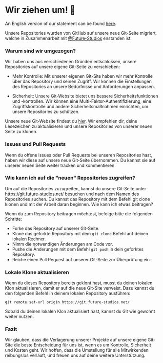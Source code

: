 # Wir ziehen um! 👋

An English version of our statement can be found [here](https://github.com/Laise-Moat/.github/blob/main/profile/README-EN.md).

Unsere Repositories wurden von GitHub auf unsere neue Git-Seite migriert, welche in Zusammenarbeit mit [@Future-Studios](https://github.com/Future-Studios) enstanden ist.

### Warum sind wir umgezogen?

Wir haben uns aus verschiedenen Gründen entschlossen, unsere Repositories auf unsere eigene Git-Seite zu verschieben:

- Mehr Kontrolle: Mit unserer eigenen Git-Site haben wir mehr Kontrolle über das Repository und seinen Zugriff. Wir können die Einstellungen des Repositories an unsere Bedürfnisse und Anforderungen anpassen.

- Sicherheit: Unsere Git-Website bietet uns bessere Sicherheitsfunktionen und -kontrollen. Wir können eine Multi-Faktor-Authentifizierung, eine Zugriffskontrolle und andere Sicherheitsmaßnahmen einrichten, um unsere Repositories zu schützen.

Unsere neue Git-Website findest du [hier](https://git.future-studios.net/). Wir empfehlen dir, deine Lesezeichen zu aktualisieren und unsere Repositories von unserer neuen Seite zu klonen.

### Issues und Pull Requests

Wenn du offene Issues oder Pull Requests bei unseren Repositories hast, haben wir diese auf unsere neue Git-Seite übernommen. Du kannst sie auf unserer neuen Seite weiter tracken und kommentieren.

### Wie kann ich auf die "neuen" Repositories zugreifen?

Um auf die Repositories zuzugreifen, kannst du unsere Git-Seite unter https://git.future-studios.net/ besuchen und nach dem Namen des Repositories suchen. Du kannst das Repository mit dem Befehl git clone klonen und mit der Arbeit daran beginnen.
Wie kann ich etwas beitragen?

Wenn du zum Repository beitragen möchtest, befolge bitte die folgenden Schritte:

- Forke das Repository auf unserer Git-Seite.
- Klone das geforkte Repository mit dem `git clone` Befehl auf deinen lokalen Rechner.
- Nimm die notwendigen Änderungen am Code vor.
- Pushe die Änderungen mit dem Befehl `git push` in dein geforktes Repository.
- Reiche einen Pull Request auf unserer Git-Seite zur Überprüfung ein.

### Lokale Klone aktualisieren

Wenn du dieses Repository bereits geklont hast, musst du deinen lokalen Klon aktualisieren, damit er auf die neue Git-Site verweist. Dazu kannst du den folgenden Befehl in deinem lokalen Repository ausführen:

```
git remote set-url origin https://git.future-studios.net/
```
Sobald du deinen lokalen Klon aktualisiert hast, kannst du Git wie gewohnt weiter nutzen.

### Fazit

Wir glauben, dass die Verlagerung unserer Projekte auf unsere eigene Git-Site die beste Entscheidung für uns ist, wenn es um Kontrolle, Sicherheit und Kosten geht. Wir hoffen, dass die Umstellung für alle Mitwirkenden reibungslos verläuft, und freuen uns auf deine weitere Unterstützung.
